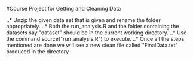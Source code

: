 #Course Project for Getting and Cleaning Data

..* Unzip the given data set that is given and rename the folder appropriately.
..* Both the run_analysis.R and the folder containing the datasets say "dataset" should be in the current working directory.
..* Use the command source("run_analysis.R") to execute.
..* Once all the steps mentioned are done we will see a new clean file called "FinalData.txt" produced in the directory
